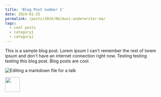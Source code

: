 ```yaml
---
title: 'Blog Post number 1'
date: 2024-01-25
permalink: /posts/2024/08/muni-underwriter-ma/
tags:
  - cool posts
  - category1
  - category2
---
```


This is a sample blog post. Lorem ipsum I can't remember the rest of lorem ipsum and don't have an internet connection right now. Testing testing testing this blog post. Blog posts are cool.

![Editing a markdown file for a talk](/images/editing-talk.png)

<img src="/images/editing-talk.png" width="48">
